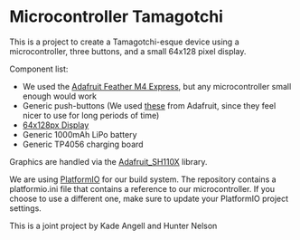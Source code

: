 # Microcontroller Tamagotchi

This is a project to create a Tamagotchi-esque device using a microcontroller, three buttons, and a small 64x128 pixel display.

Component list:
- We used the [Adafruit Feather M4 Express](https://www.adafruit.com/product/3857), but any microcontroller small enough would work
- Generic push-buttons (We used [these](https://www.adafruit.com/product/3101) from Adafruit, since they feel nicer to use for long periods of time)
- [64x128px Display](https://www.amazon.com/dp/B0C3L7N917?ref=ppx_yo2ov_dt_b_product_details&th=1)
- Generic 1000mAh LiPo battery
- Generic TP4056 charging board

Graphics are handled via the [Adafruit_SH110X](https://github.com/adafruit/Adafruit_SH110x) library.

We are using [PlatformIO](https://platformio.org) for our build system. The repository contains a platformio.ini file that contains a reference to our microcontroller. If you choose to use a different one, make sure to update your PlatformIO project settings.

This is a joint project by Kade Angell and Hunter Nelson

